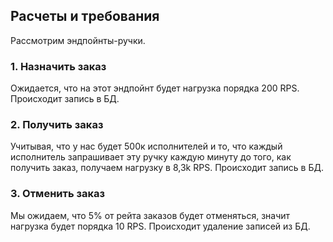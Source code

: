 ## Расчеты и требования

Рассмотрим эндпойнты-ручки.

### 1. Назначить заказ

Ожидается, что на этот эндпойнт будет нагрузка порядка 200 RPS. Происходит запись в БД.

### 2. Получить заказ

Учитывая, что у нас будет 500к исполнителей и то, что каждый исполнитель запрашивает эту ручку каждую минуту до того, как получить заказ, получаем нагрузку в 8,3k RPS. Происходит запись в БД.

### 3. Отменить заказ

Мы ожидаем, что 5% от рейта заказов будет отменяться, значит нагрузка будет порядка 10 RPS. Происходит удаление записей из БД.

